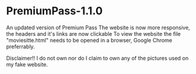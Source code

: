 # PremiumPass-1.1.0
An updated version of Premium Pass The website is now more responsive, the headers and it's links are now clickable
To view the website the file "moviesitte.html" needs to be opened in a browser, Google Chrome preferrably.

Disclaimer!!
I do not own nor do I claim to own any of the pictures used on my fake website.

